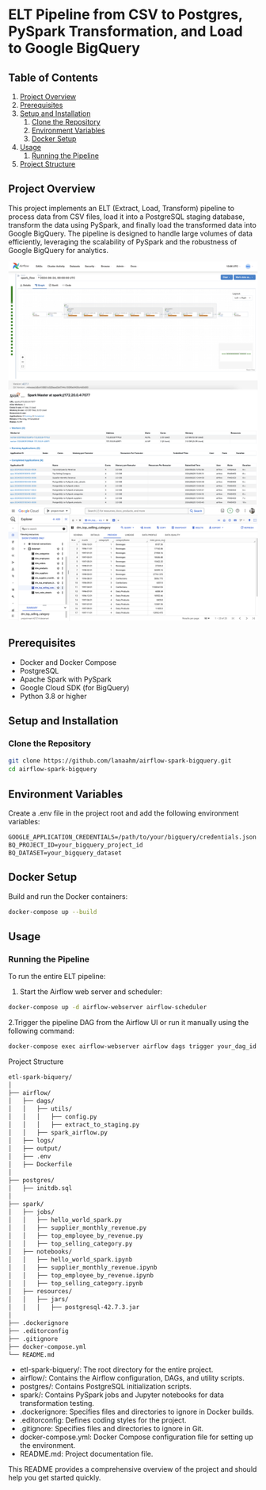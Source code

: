 # ELT Pipeline from CSV to Postgres, PySpark Transformation, and Load to Google BigQuery

## Table of Contents

1. [Project Overview](#project-overview)
2. [Prerequisites](#prerequisites)
3. [Setup and Installation](#setup-and-installation)
   1. [Clone the Repository](#clone-the-repository)
   2. [Environment Variables](#environment-variables)
   3. [Docker Setup](#docker-setup)
4. [Usage](#usage)
   1. [Running the Pipeline](#running-the-pipeline)
5. [Project Structure](#project-structure)

## Project Overview

This project implements an ELT (Extract, Load, Transform) pipeline to process data from CSV files, load it into a PostgreSQL staging database, transform the data using PySpark, and finally load the transformed data into Google BigQuery. The pipeline is designed to handle large volumes of data efficiently, leveraging the scalability of PySpark and the robustness of Google BigQuery for analytics.

![Airflow overview](./airflow.png)
![Spark overview](./spark.png)
![Big Query overview](./bq.png)

## Prerequisites

- Docker and Docker Compose
- PostgreSQL
- Apache Spark with PySpark
- Google Cloud SDK (for BigQuery)
- Python 3.8 or higher

## Setup and Installation

### Clone the Repository

```bash
git clone https://github.com/lanaahm/airflow-spark-bigquery.git
cd airflow-spark-bigquery
```

## Environment Variables

Create a .env file in the project root and add the following environment variables:

```env
GOOGLE_APPLICATION_CREDENTIALS=/path/to/your/bigquery/credentials.json
BQ_PROJECT_ID=your_bigquery_project_id
BQ_DATASET=your_bigquery_dataset
```

## Docker Setup

Build and run the Docker containers:

```bash
docker-compose up --build
```

## Usage

### Running the Pipeline

To run the entire ELT pipeline:

1. Start the Airflow web server and scheduler:

```bash
docker-compose up -d airflow-webserver airflow-scheduler
```

2.Trigger the pipeline DAG from the Airflow UI or run it manually using the following command:

```bash
docker-compose exec airflow-webserver airflow dags trigger your_dag_id
```

Project Structure

```
etl-spark-biquery/
│
├── airflow/
│   ├── dags/
│   │   ├── utils/
│   │   │   ├── config.py
│   │   │   ├── extract_to_staging.py
│   │   ├── spark_airflow.py
│   ├── logs/
│   ├── output/
│   ├── .env
│   ├── Dockerfile
│
├── postgres/
│   ├── initdb.sql
│
├── spark/
│   ├── jobs/
│   │   ├── hello_world_spark.py
│   │   ├── supplier_monthly_revenue.py
│   │   ├── top_employee_by_revenue.py
│   │   ├── top_selling_category.py
│   ├── notebooks/
│   │   ├── hello_world_spark.ipynb
│   │   ├── supplier_monthly_revenue.ipynb
│   │   ├── top_employee_by_revenue.ipynb
│   │   ├── top_selling_category.ipynb
│   ├── resources/
│   │   ├── jars/
│   │   │   ├── postgresql-42.7.3.jar
│
├── .dockerignore
├── .editorconfig
├── .gitignore
├── docker-compose.yml
└── README.md
```

- etl-spark-biquery/: The root directory for the entire project.
- airflow/: Contains the Airflow configuration, DAGs, and utility scripts.
- postgres/: Contains PostgreSQL initialization scripts.
- spark/: Contains PySpark jobs and Jupyter notebooks for data transformation testing.
- .dockerignore: Specifies files and directories to ignore in Docker builds.
- .editorconfig: Defines coding styles for the project.
- .gitignore: Specifies files and directories to ignore in Git.
- docker-compose.yml: Docker Compose configuration file for setting up the environment.
- README.md: Project documentation file.

This README provides a comprehensive overview of the project and should help you get started quickly.
